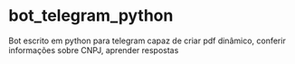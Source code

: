 # bot_telegram_python
Bot escrito em python para telegram capaz de criar pdf dinâmico, conferir informações sobre CNPJ, aprender respostas
